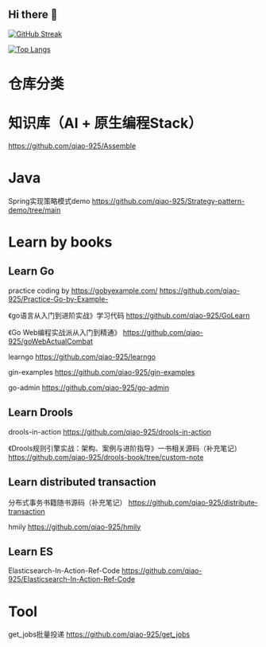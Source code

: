 ## Hi there 👋

<!--
**qiao-925/qiao-925** is a ✨ _special_ ✨ repository because its `README.md` (this file) appears on your GitHub profile.

Here are some ideas to get you started:

- 🔭 I’m currently working on ...
- 🌱 I’m currently learning ...
- 👯 I’m looking to collaborate on ...
- 🤔 I’m looking for help with ...
- 💬 Ask me about ...
- 📫 How to reach me: ...
- 😄 Pronouns: ...
- ⚡ Fun fact: ...
-->

[![GitHub Streak](https://streak-stats.demolab.com?user=Peter&hide_border=&short_numbers=)](https://git.io/streak-stats)

[![Top Langs](https://github-readme-stats.vercel.app/api/top-langs/?username=qiao-925)](https://github.com/qiao-925/github-readme-stats)


# 仓库分类

# 知识库（AI + 原生编程Stack）
https://github.com/qiao-925/Assemble

# Java

Spring实现策略模式demo https://github.com/qiao-925/Strategy-pattern-demo/tree/main

# Learn by books

## Learn Go

practice coding by https://gobyexample.com/ https://github.com/qiao-925/Practice-Go-by-Example-

《go语言从入门到进阶实战》学习代码 https://github.com/qiao-925/GoLearn

《Go Web编程实战派从入门到精通》 https://github.com/qiao-925/goWebActualCombat

learngo https://github.com/qiao-925/learngo

gin-examples https://github.com/qiao-925/gin-examples

go-admin https://github.com/qiao-925/go-admin

## Learn Drools
drools-in-action https://github.com/qiao-925/drools-in-action

《Drools规则引擎实战：架构、案例与进阶指导》一书相关源码（补充笔记） https://github.com/qiao-925/drools-book/tree/custom-note

## Learn distributed transaction

分布式事务书籍随书源码（补充笔记） https://github.com/qiao-925/distribute-transaction

hmily https://github.com/qiao-925/hmily

## Learn ES
Elasticsearch-In-Action-Ref-Code https://github.com/qiao-925/Elasticsearch-In-Action-Ref-Code

# Tool
get_jobs批量投递 https://github.com/qiao-925/get_jobs






